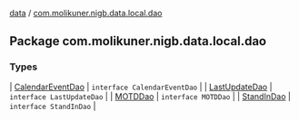 [data](../index.md) / [com.molikuner.nigb.data.local.dao](./index.md)

## Package com.molikuner.nigb.data.local.dao

### Types

| [CalendarEventDao](-calendar-event-dao/index.md) | `interface CalendarEventDao` |
| [LastUpdateDao](-last-update-dao/index.md) | `interface LastUpdateDao` |
| [MOTDDao](-m-o-t-d-dao/index.md) | `interface MOTDDao` |
| [StandInDao](-stand-in-dao/index.md) | `interface StandInDao` |

